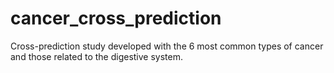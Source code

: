 # cancer_cross_prediction
 Cross-prediction study developed with the 6 most common types of cancer and those related to the digestive system.
